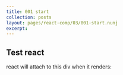 ```yaml
---
title: 001 start
collection: posts
layout: pages/react-comp/03/001-start.nunj
excerpt:
---
```


Test react
-------

react will attach to this div when it renders:

<div id="heyApp01"></div>

<!---
<pre><code class="language-js">

</code></pre>
--->
